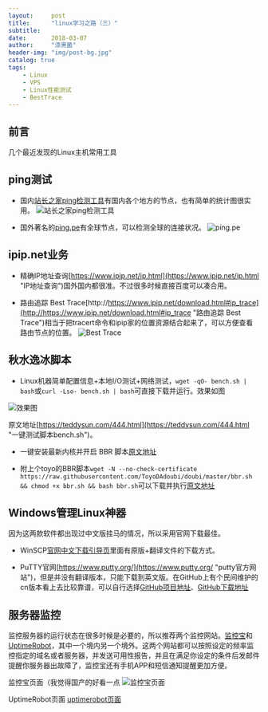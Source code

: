 ```yaml
---
layout:     post
title:      "linux学习之路（三）"
subtitle:   
date:       2018-03-07
author:     "漆黑菌"
header-img: "img/post-bg.jpg"
catalog: true
tags:
    - Linux
    - VPS
    - Linux性能测试
    - BestTrace
---
```


## 前言
几个最近发现的Linux主机常用工具

## ping测试
- 国内[站长之家ping检测工具](http://ping.chinaz.com/ "站长之家ping检测工具")有国内各个地方的节点，也有简单的统计图很实用。
![站长之家ping检测工具](https://cl.ly/1c0x3E1w1A3S/download/Image%202018-03-07%20at%2011.42.03%20PM.png)

- 国外著名的[ping.pe](http://ping.pe/ "ping.pe")有全球节点，可以检测全球的连接状况。
![ping.pe](https://cl.ly/1p1s1Y2O2C3d/download/Image%202018-03-07%20at%2011.43.38%20PM.png)

## ipip.net业务
- 精确IP地址查询[https://www.ipip.net/ip.html](https://www.ipip.net/ip.html "IP地址查询")国外国内都很准。不过很多时候直接百度可以凑合用。

- 路由追踪 Best Trace[http://https://www.ipip.net/download.html#ip_trace](http://https://www.ipip.net/download.html#ip_trace "路由追踪 Best Trace")相当于把tracert命令和ipip家的位置资源结合起来了，可以方便查看路由节点的位置。
![Best Trace](https://cl.ly/44150b1m2e33/download/Image%202018-03-07%20at%2011.47.04%20PM.png)

## 秋水逸冰脚本
- Linux机器简单配置信息+本地I/O测试+网络测试，`wget -qO- bench.sh | bash`或`curl -Lso- bench.sh | bash`可直接下载并运行。效果如图

![效果图](https://cl.ly/0d3d1F292v1u/download/Image%202018-03-08%20at%2012.44.25%20AM.png)

原文地址[https://teddysun.com/444.html](https://teddysun.com/444.html "一键测试脚本bench.sh")。

- 一键安装最新内核并开启 BBR 脚本[原文地址](https://teddysun.com/489.html "一键安装最新内核并开启 BBR 脚本")

- 附上个toyo的BBR脚本`wget -N --no-check-certificate https://raw.githubusercontent.com/ToyoDAdoubi/doubi/master/bbr.sh && chmod +x bbr.sh && bash bbr.sh`可以下载并执行[原文地址](https://doub.io/wlzy-16/ "逗比BBR脚本")

## Windows管理Linux神器
因为这两款软件都出现过中文版挂马的情况，所以采用官网下载最佳。

- WinSCP[官网中文下载引导页](https://winscp.net/eng/docs/lang:chs#%E4%B8%8B%E8%BD%BD "中文引导页")里面有原版+翻译文件的下载方式。

- PuTTY官网[https://www.putty.org/](https://www.putty.org/ "putty官方网站")，但是并没有翻译版本，只能下载到英文版。在GitHub上有个民间维护的cn版本看上去比较靠谱，可以自行选择[GitHub项目地址](https://github.com/larryli/putty "GitHub项目地址")、[GitHub下载地址](https://github.com/larryli/PuTTY/releases "GitHub下载地址")

## 服务器监控
监控服务器的运行状态在很多时候是必要的，所以推荐两个监控网站。[监控宝](http://www.jiankongbao.com "监控宝官方网站")和[UptimeRobot](uptimerobot.com "UptimeRobot官方网站")，其中一个境内另一个境外。这两个网站都可以按照设定的频率监控指定的域名或者服务器，并发送可用性报告，并且在满足你设定的条件后发邮件提醒你服务器出故障了，监控宝还有手机APP和短信通知提醒更加方便。

监控宝页面（我觉得国产的好看一点
![监控宝页面](https://cl.ly/0Z0Z2S0H2R3E/download/Image%202018-03-08%20at%201.51.03%20AM.png)

UptimeRobot页面
[uptimerobot页面](https://cl.ly/1S0C2A3o3x44/download/Image%202018-03-08%20at%201.52.27%20AM.png)